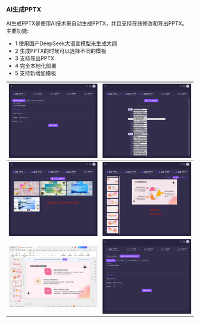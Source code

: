### AI生成PPTX
AI生成PPTX是使用AI技术来自动生成PPTX，并且支持在线修改和导出PPTX。
主要功能:
- 1 使用国产DeepSeek大语言模型来生成大纲
- 2 生成PPTX的时候可以选择不同的模板
- 3 支持导出PPTX
- 4 完全本地化部署
- 5 支持新增加模板

| <img src="./images/AIChat-31.png" > | <img src="./images/AIChat-32.png" > |
|------------------------------------------|------------------------------------------|
| <img src="./images/AIChat-33.png" > | <img src="./images/AIChat-34.png" > |
| <img src="./images/AIChat-35.png" > | <img src="./images/AIChat-36.png" > |
